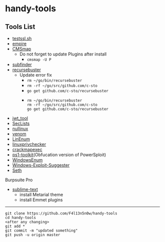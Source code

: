 # handy-tools

## Tools List

- [testssl.sh][0]
- [empire][1]
- [CMSmap][2]
	- Do not forget to update Plugins after install
		- `cmsmap -U P`
- [subfinder][3]
- [recursebuster][4]
	- Update error fix
		- `rm ~/go/bin/recursebuster`
		- `rm -rf ~/go/src/github.com/c-sto`
		- `go get github.com/c-sto/recursebuster`
		- ```
		  rm ~/go/bin/recursebuster
		  rm -rf ~/go/src/github.com/c-sto
		  go get github.com/c-sto/recursebuster 
		  ```
- [jwt_tool][5]
- [SecLists][6]
- [nullinux][7]
- [venom][8]
- [LinEnum][9]
- [linuxprivchecker][10]
- [crackmapexec][11]
- [ps1-toolkit][12](Obfucation version of PowerSploit)
- [WindowsEnum][13]
- [Windows-Exploit-Suggester][14]
- [Seth][15]


Burpsuite Pro

- [sublime-text][sublime]
	- install Metarial theme
	- install Emmet plugins

[0]: https://testssl.sh/
[1]: https://github.com/EmpireProject/Empire
[2]: https://github.com/Dionach/CMSmap
[3]: https://github.com/subfinder/subfinder#direct-installation
[4]: https://github.com/C-Sto/recursebuster
[5]: https://github.com/ticarpi/jwt_tool
[6]: https://github.com/danielmiessler/SecLists
[7]: https://github.com/m8r0wn/nullinux
[8]: https://github.com/r00t-3xp10it/venom
[9]: https://github.com/rebootuser/LinEnum
[10]: https://github.com/sleventyeleven/linuxprivchecker
[11]: https://github.com/byt3bl33d3r/CrackMapExec
[12]: https://github.com/vysec/ps1-toolkit.git
[13]: https://github.com/absolomb/WindowsEnum
[14]: https://github.com/GDSSecurity/Windows-Exploit-Suggester
[15]: https://github.com/SySS-Research/Seth

[sublime]: https://www.sublimetext.com/3

---
```
git clone https://github.com/F4l13n5n0w/handy-tools
cd handy-tools
<after any changing>
git add *
git commit -m "updated something"
git push -u origin master
```

